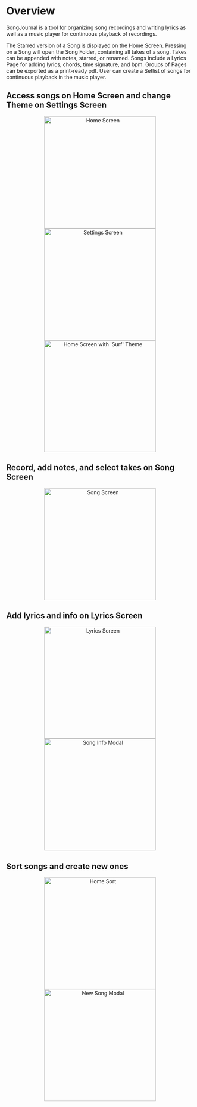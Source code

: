 # Overview

SongJournal is a tool for organizing song recordings and writing lyrics as well as a music player for continuous playback of recordings.

The Starred version of a Song is displayed on the Home Screen. Pressing on a Song will open the Song Folder, containing all takes of a song. Takes can be appended with notes, starred, or renamed. Songs include a Lyrics Page for adding lyrics, chords, time signature, and bpm. Groups of Pages can be exported as a print-ready pdf. User can create a Setlist of songs for continuous playback in the music player.

## Access songs on Home Screen and change Theme on Settings Screen

<p align="center">
<img src="assets/HomeScreen.jpg" alt="Home Screen" width="300" />
<img src="assets/SettingsSurf.jpg" alt="Settings Screen" width="300" />
<img src="assets/HomeScreenSurf.jpg" alt="Home Screen with 'Surf' Theme" width="300" />
</p>

## Record, add notes, and select takes on Song Screen

<p align="center">
<img src="assets/SongScreen.jpg" alt="Song Screen" width="300" />
</p>

## Add lyrics and info on Lyrics Screen

<p align="center">
<img src="assets/LyricsScreen.jpg" alt="Lyrics Screen" width="300" />
<img src="assets/SongInfoModal.jpg" alt="Song Info Modal" width="300" />
</p>

## Sort songs and create new ones

<p align="center">
<img src="assets/HomeSort.jpg" alt="Home Sort" width="300" />
<img src="assets/NewSongModal.jpg" alt="New Song Modal" width="300" />
</p>
